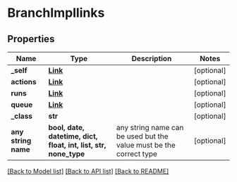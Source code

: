 # BranchImpllinks


## Properties
Name | Type | Description | Notes
------------ | ------------- | ------------- | -------------
**_self** | [**Link**](Link.md) |  | [optional] 
**actions** | [**Link**](Link.md) |  | [optional] 
**runs** | [**Link**](Link.md) |  | [optional] 
**queue** | [**Link**](Link.md) |  | [optional] 
**_class** | **str** |  | [optional] 
**any string name** | **bool, date, datetime, dict, float, int, list, str, none_type** | any string name can be used but the value must be the correct type | [optional]

[[Back to Model list]](../README.md#documentation-for-models) [[Back to API list]](../README.md#documentation-for-api-endpoints) [[Back to README]](../README.md)


